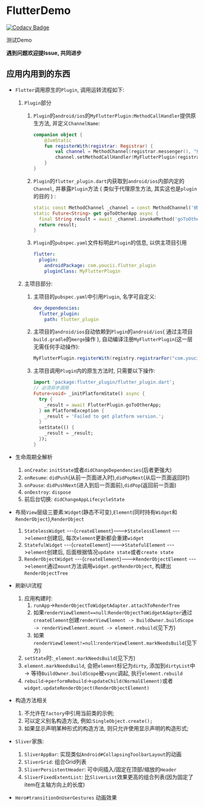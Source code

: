 FlutterDemo
===========

[![Codacy Badge](https://api.codacy.com/project/badge/Grade/e17a4c59327e4a82b2ea64bfbacd50a2)](https://app.codacy.com/app/550341130/FlutterDemo?utm_source=github.com&utm_medium=referral&utm_content=YouCii/FlutterDemo&utm_campaign=Badge_Grade_Dashboard)

测试Demo

**遇到问题欢迎提Issue, 共同进步**

应用内用到的东西
----------------

-	`Flutter`调用原生的`Plugin`, 调用运转流程如下:

	1.	`Plugin`部分

		1.	`Plugin`的`android/ios`的`MyFlutterPlugin:MethodCallHandler`提供原生方法, 并定义`ChannelName`:
		    ```kotlin
			companion object {
			    @JvmStatic
			    fun registerWith(registrar: Registrar) {
			        val channel = MethodChannel(registrar.messenger(), "统一的渠道名字")
			        channel.setMethodCallHandler(MyFlutterPlugin(registrar.activity()))
			    }
			}
			```
		2.	`Plugin`的`flutter_plugin.dart`内获取到`android/ios`内部内定的`Channel`, 并暴露`Plugin`方法 ( 类似于代理原生方法, 其实这也是`plugin`的目的 ) :
		    ```dart 
		    static const MethodChannel _channel = const MethodChannel('统一的渠道名字');
			static Future<String> get goToOtherApp async { 
			  final String result = await _channel.invokeMethod('goToOtherApp'); 
			  return result; 
			}
			```
		3.	`Plugin`的`pubspec.yaml`文件标明此`Plugin`的信息, 以供主项目引用
		    ```yaml
			flutter:
			  plugin:
			    androidPackage: com.youcii.flutter_plugin
			    pluginClass: MyFlutterPlugin
			```
			
	2.	主项目部分:

		1.	主项目的`pubspec.yaml`中引用`Plugin`, 名字可自定义:
		    ```yaml
			dev_dependencies:
			  flutter_plugin:
			    path: flutter_plugin
			```
		2.	主项目的`android/ios`自动依赖到`Plugin`的`android/ios`( 通过主项目`build.gradle`的`merge`操作 ), 自动编译注册`MyFlutterPlugin`(这一层无需任何手动操作):
		    ```java
			MyFlutterPlugin.registerWith(registry.registrarFor("com.youcii.flutter_plugin.MyFlutterPlugin"));
			```
		3.	主项目调用`Plugin`内的原生方法时, 只需要以下操作:
		    ```dart
			import 'package:flutter_plugin/flutter_plugin.dart';
			// 必须异步调用
			Future<void> _initPlatformState() async {
			  try {
			    _result = await FlutterPlugin.goToOtherApp;
			  } on PlatformException {
			    _result = 'Failed to get platform version.';
			  }
			  setState(() {
			    _result = _result;
			  });
			}
			```
			
-	生命周期全解析

	1.	`onCreate`: `initState`或者`didChangeDependencies`(后者更强大)
	2.	`onResume`: `didPush`(从前一页面进入时),`didPopNext`(从后一页面返回时)
	3.	`onPause`: `didPushNext`(进入到后一页面前),`didPop`(返回前一页面)
	4.	`onDestroy`: `dispose`
	5.	前后台切换: `didChangeAppLifecycleState`

-	布局`View`层级三要素:`Widget`(静态不可变),`Element`(同时持有`Widget`和`RenderObject`),`RenderObject`

	1.	`StatelessWidget` ---(`createElement`)--->`StatelessElement` --->`element`创建后, 每次`element`更新都会重建`widget`
	2.	`StatefulWidget` ---(`createElement`)--->`StatefulElement` --->`element`创建后, 后面根据情况`update state`或者`create state`  
	3.	`RenderObjectWidget` ---(`createElement`)--->`RenderObjectElement` --->`element`通过`mount`方法调用`widget.getRenderObject`, 构建出`RenderObjectTree`

-	刷新UI流程

	1.	应用构建时:
		1.	`runApp`->`RenderObjectToWidgetAdapter.attachToRenderTree`
		2.	如果`renderViewElement==null`:`RenderObjectToWidgetAdapter`通过`createElement`创建`renderViewElement -> BuildOwner.buildScope -> renderViewElement.mount -> element.rebuild`(见下方)
		3.	如果`renderViewElement!=null`:`renderViewElement.markNeedsBuild`(见下方)
	2.	`setState`时:`_element.markNeedsBuild`(见下方)
	3.	`element.markNeedsBuild`, 会把`element`标记为`dirty`, 添加到`dirtyList`中 -> 等待`BuildOwner.buildScope`被`vsync`调起, 执行`element.rebuild`
	4.	`rebuild`->`performRebuild`->`updateChild(NormalElement)`或者`widget.updateRenderObject(RenderObjectElement)`

-	构造方法相关

	1.	不允许在`factory`中引用当前类的示例;
	2.	可以定义别名构造方法, 例如:`SingleObject.create();`
	3.	如果显示声明某种形式的构造方法, 则只允许使用显示声明的构造形式;  

-	`Sliver`家族:

	1.	`SliverAppBar`: 实现类似`Android#CollapsingToolbarLayout`的动画
	2.	`SliverGrid`: 组合Grid列表
	3.	`SliverPersistentHeader`: 可中间插入/固定在顶部/缩放的`Header`
	4.	`SliverFixedExtentList`: 比`SliverList`效果更高的组合列表(因为固定了item在主轴方向上的长度)

-	`Hero#transitionOnUserGestures` 动画效果

